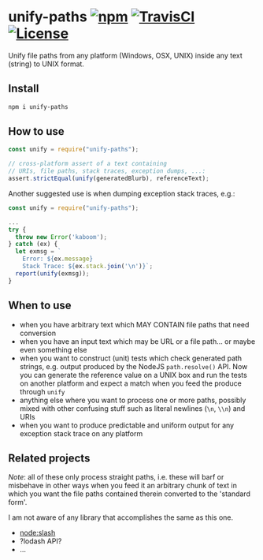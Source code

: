 # unify-paths  [![npm](https://img.shields.io/npm/v/:package.svg)](https://www.npmjs.com/package/unify-paths)   [![TravisCI](https://travis-ci.org/GerHobbelt/unify-paths.svg?branch=master)](https://travis-ci.org/GerHobbelt/unify-paths)   [![License](https://img.shields.io/github/license/mashape/apistatus.svg)](LICENSE)

Unify file paths from any platform (Windows, OSX, UNIX) inside any text (string) to UNIX format.


## Install

```bash
npm i unify-paths
```


## How to use

```js
const unify = require("unify-paths");

// cross-platform assert of a text containing 
// URIs, file paths, stack traces, exception dumps, ...:
assert.strictEqual(unify(generatedBlurb), referenceText); 
```

Another suggested use is when dumping exception stack traces, e.g.:

```js
const unify = require("unify-paths");

...
try {
  throw new Error('kaboom');
} catch (ex) {
  let exmsg = `
    Error: ${ex.message}
    Stack Trace: ${ex.stack.join('\n')}`;
  report(unify(exmsg));
}
```


## When to use

- when you have arbitrary text which MAY CONTAIN file paths that need conversion
- when you have an input text which may be URL or a file path... or maybe even something else
- when you want to construct (unit) tests which check generated path strings, e.g. output produced by the NodeJS `path.resolve()` API. Now you can generate the reference value on a UNIX box and run the tests on another platform and expect a match when you feed the produce through `unify`
- anything else where you want to process one or more paths, possibly mixed with other confusing stuff such as literal newlines (`\n`, `\\n`) and URIs
- when you want to produce predictable and uniform output for any exception stack trace on any platform


## Related projects 

*Note*: all of these only process straight paths, i.e. these will barf or misbehave in other ways when you feed it an arbitrary chunk of text in which you want the file paths contained therein converted to the 'standard form'.

I am not aware of any library that accomplishes the same as this one.

- [node:slash](https://www.npmjs.com/package/slash)
- ?lodash API?
- ...

